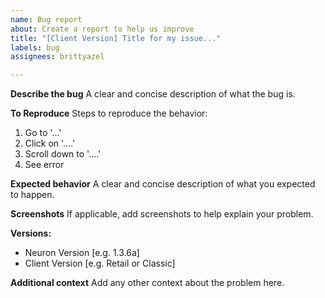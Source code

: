 ```yaml
---
name: Bug report
about: Create a report to help us improve
title: "[Client Version] Title for my issue..."
labels: bug
assignees: brittyazel

---
```


**Describe the bug**
A clear and concise description of what the bug is.

**To Reproduce**
Steps to reproduce the behavior:
1. Go to '...'
2. Click on '....'
3. Scroll down to '....'
4. See error

**Expected behavior**
A clear and concise description of what you expected to happen.

**Screenshots**
If applicable, add screenshots to help explain your problem.

**Versions:**
 - Neuron Version [e.g. 1.3.6a]
 - Client Version [e.g. Retail or Classic]

**Additional context**
Add any other context about the problem here.
